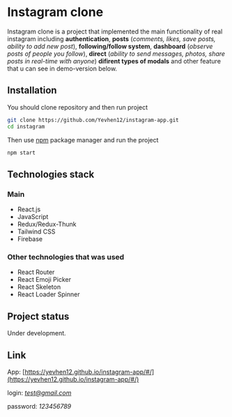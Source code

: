 # Instagram clone

Instagram clone is a project that implemented the main functionality of real instagram including **authentication**, **posts** (*comments, likes, save posts, ability to add new post*), **following/follow system**,  **dashboard** (*observe posts of people you follow*), **direct** (*ability to send messages, photos, share posts in real-time with anyone*) **difirent types of modals** and other feature that u can see in demo-version below.
 

## Installation

You should clone repository and then run project

```bash
git clone https://github.com/Yevhen12/instagram-app.git
cd instagram
```
Then use [npm](https://docs.npmjs.com/) package manager and run the project

```bash
npm start
```

## Technologies stack

### Main
* React.js
* JavaScript
* Redux/Redux-Thunk
* Tailwind CSS
* Firebase
### Other technologies that was used
* React Router
* React Emoji Picker
* React Skeleton
* React Loader Spinner



## Project status
Under development.

## Link

App: [https://yevhen12.github.io/instagram-app/#/](https://yevhen12.github.io/instagram-app/#/)

login: *test@gmail.com*

password: *123456789*
